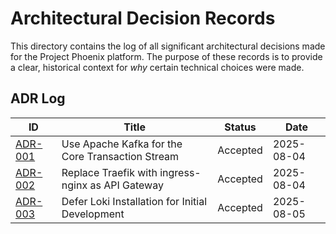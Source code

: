 # Architectural Decision Records

This directory contains the log of all significant architectural decisions made for the Project Phoenix platform. The purpose of these records is to provide a clear, historical context for *why* certain technical choices were made.

## ADR Log

| ID                                                     | Title                                             | Status   | Date       |
|--------------------------------------------------------|---------------------------------------------------| -------- |------------|
| [ADR-001](./001-choice-of-event-streaming-platform.md) | Use Apache Kafka for the Core Transaction Stream  | Accepted | 2025-08-04 |
| [ADR-002](./002-ingress-controller-choice.md)          | Replace Traefik with ingress-nginx as API Gateway | Accepted | 2025-08-04 |
| [ADR-003](./003-defer-loki-installation)            | Defer Loki Installation for Initial Development   | Accepted | 2025-08-05 |
